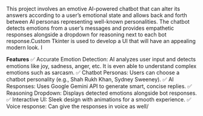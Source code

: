 This project involves an emotive AI-powered chatbot that can alter its answers according to a user’s emotional state and allows back and forth between AI personas representing well-known personalities. The chatbot detects emotions from a user’s messages and provides empathetic responses alongside a dropdown for reasoning next to each bot response.Custom Tkinter is used to develop a UI that will have an appealing modern look. I

**Features**
✅ Accurate Emotion Detection: AI analyzes user input and detects emotions like joy, sadness, anger, etc. It is even able to understand complex emotions such as sarcasm.
✅ Chatbot Personas: Users can choose a chatbot personality (e.g., Shah Rukh Khan, Sydney Sweeney).
✅ AI Responses: Uses Google Gemini API to generate smart, concise replies. 
✅ Reasoning Dropdown: Displays detected emotions alongside bot responses. 
✅ Interactive UI: Sleek design with animations for a smooth experience.
✅ Voice response: Can give the responses in voice as well/
